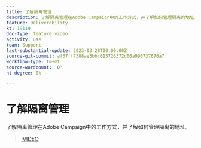 ```yaml
---
title: 了解隔离管理
description: 了解隔离管理在Adobe Campaign中的工作方式，并了解如何管理隔离的地址。
feature: Deliverability
kt: 19119
doc-type: feature video
activity: use
team: Support
last-substantial-update: 2023-03-28T00:00:00Z
source-git-commit: af37ff7388ae3bbc615726372d06a990737676a7
workflow-type: tm+mt
source-wordcount: '0'
ht-degree: 0%

---
```



# 了解隔离管理

了解隔离管理在Adobe Campaign中的工作方式，并了解如何管理隔离的地址。

>[!VIDEO](https://video.tv.adobe.com/v/3415818?quality=12)
